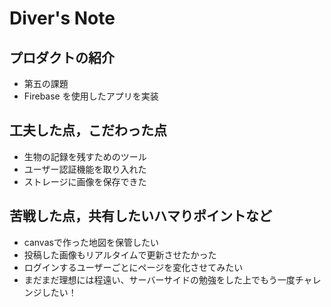 # Diver's Note

## プロダクトの紹介

- 第五の課題
- Firebase を使用したアプリを実装

## 工夫した点，こだわった点

- 生物の記録を残すためのツール
- ユーザー認証機能を取り入れた
- ストレージに画像を保存できた

## 苦戦した点，共有したいハマりポイントなど

- canvasで作った地図を保管したい
- 投稿した画像もリアルタイムで更新させたかった
- ログインするユーザーごとにページを変化させてみたい
- まだまだ理想には程遠い、サーバーサイドの勉強をした上でもう一度チャレンジしたい！